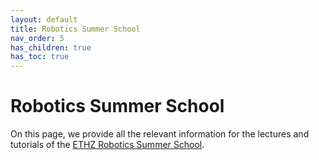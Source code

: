 ```yaml
---
layout: default
title: Robotics Summer School
nav_order: 5
has_children: true
has_toc: true
---
```


# Robotics Summer School

On this page, we provide all the relevant information for the lectures and tutorials of the [ETHZ Robotics Summer School](https://robotics-summerschool.ethz.ch/). 
